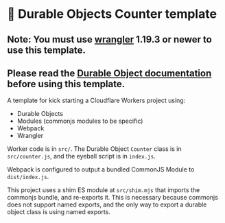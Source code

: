 # 👷 Durable Objects Counter template

## Note: You must use [wrangler](https://developers.cloudflare.com/workers/cli-wrangler/install-update) 1.19.3 or newer to use this template.

## Please read the [Durable Object documentation](https://developers.cloudflare.com/workers/learning/using-durable-objects) before using this template.

A template for kick starting a Cloudflare Workers project using:

- Durable Objects
- Modules (commonjs modules to be specific)
- Webpack
- Wrangler

Worker code is in `src/`. The Durable Object `Counter` class is in `src/counter.js`, and the eyeball script is in `index.js`.

Webpack is configured to output a bundled CommonJS Module to `dist/index.js`.

This project uses a shim ES module at `src/shim.mjs` that imports the commonjs bundle, and re-exports it. This is necessary because commonjs does not support named exports, and the only way to export a durable object class is using named exports.
